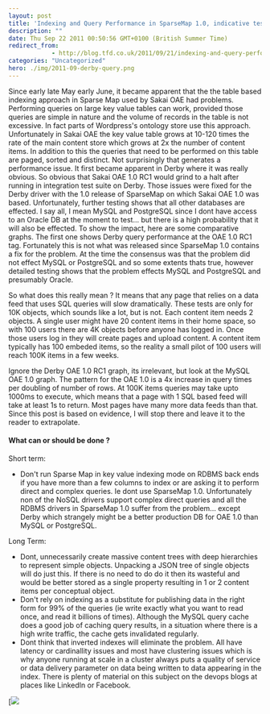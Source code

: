 ```yaml
---
layout: post
title: 'Indexing and Query Performance in SparseMap 1.0, indicative tests'
description: ""
date: Thu Sep 22 2011 00:50:56 GMT+0100 (British Summer Time)
redirect_from: 
            - http://blog.tfd.co.uk/2011/09/21/indexing-and-query-performance-in-sparsemap-1-0-indicative-tests/
categories: "Uncategorized"
hero: ./img/2011-09-derby-query.png
---
```

Since early late May early June, it became apparent that the the table based indexing approach in Sparse Map used by Sakai OAE had problems. Performing queries on large key value tables can work, provided those queries are simple in nature and the volume of records in the table is not excessive. In fact parts of Wordpress's ontology store use this approach. Unfortunately in Sakai OAE the key value table grows at 10-120 times the rate of the main content store which grows at 2x the number of content items. In addition to this the queries that need to be performed on this table are paged, sorted and distinct. Not surprisingly that generates a performance issue. It first became apparent in Derby where it was really obvious. So obvious that Sakai OAE 1.0 RC1 would grind to a halt after running in integration test suite on Derby. Those issues were fixed for the Derby driver with the 1.0 release of SparseMap on which Sakai OAE 1.0 was based. Unfortunately, further testing shows that all other databases are effected. I say all, I mean MySQL and PostgreSQL since I dont have access to an Oracle DB at the moment to test... but there is a high probability that it will also be effected. To show the impact, here are some comparative graphs. The first one shows Derby query performance at the OAE 1.0 RC1 tag. Fortunately this is not what was released since SparseMap 1.0 contains a fix for the problem. At the time the consensus was that the problem did not effect MySQL or PostgreSQL and so some extents thats true, however detailed testing shows that the problem effects MySQL and PostgreSQL and presumably Oracle.

So what does this really mean ? It means that any page that relies on a data feed that uses SQL queries will slow dramatically. These tests are only for 10K objects, which sounds like a lot, but is not. Each content item needs 2 objects. A single user might have 20 content items in their home space, so with 100 users there are 4K objects before anyone has logged in. Once those users log in they will create pages and upload content. A content item typically has 100 embeded items, so the reality a small pilot of 100 users will reach 100K items in a few weeks.

Ignore the Derby OAE 1.0 RC1 graph, its irrelevant, but look at the MySQL OAE 1.0 graph. The pattern for the OAE 1.0 is a 4x increase in query times per doubling of number of rows. At 100K items queries may take upto 1000ms to execute, which means that a page with 1 SQL based feed will take at least 1s to return. Most pages have many more data feeds than that. Since this post is based on evidence, I will stop there and leave it to the reader to extrapolate.

#### What can or should be done ?

Short term:

- Don't run Sparse Map in key value indexing mode on RDBMS back ends if you have more than a few columns to index or are asking it to perform direct and complex queries. Ie dont use SparseMap 1.0. Unfortunately non of the NoSQL drivers support complex direct queries and all the RDBMS drivers in SparseMap 1.0 suffer from the problem... except Derby which strangely might be a better production DB for OAE 1.0 than MySQL or PostgreSQL.

Long Term:

- Dont, unnecessarily create massive content trees with deep hierarchies to represent simple objects. Unpacking a JSON tree of single objects will do just this. If there is no need to do do it then its wasteful and would be better stored as a single property resulting in 1 or 2 content items per conceptual object.
- Don't rely on indexing as a substitute for publishing data in the right form for 99% of the queries (ie write exactly what you want to read once, and read it billions of times). Although the MySQL query cache does a good job of caching query results, in a situation where there is a high write traffic, the cache gets invalidated regularly.
- Dont think that inverted indexes will eliminate the problem. All have latency or cardinallity issues and most have clustering issues which is why anyone running at scale in a cluster always puts a quality of service or data delivery parameter on data being written to data appearing in the index. There is plenty of material on this subject on the devops blogs at places like LinkedIn or Facebook.

[![](/img/2011/09/derby-query.png)
